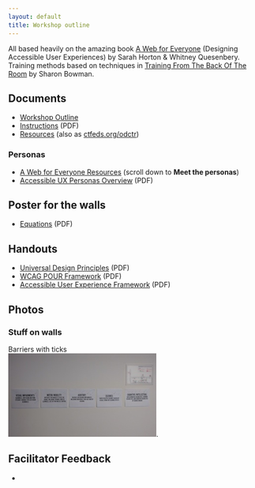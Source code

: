 ```yaml
---
layout: default
title: Workshop outline
---
```


All based heavily on the amazing book [A Web for Everyone](http://rosenfeldmedia.com/books/a-web-for-everyone/) (Designing Accessible User Experiences) by Sarah Horton & Whitney Quesenbery. Training methods based on techniques in [Training From The Back Of The Room](http://bowperson.com/training-from-the-back-of-the-room/) by Sharon Bowman.

## Documents

* [Workshop Outline](workshop-outline/)
* [Instructions](decks/instructions.pdf) (PDF)
* [Resources](resources/) (also as [ctfeds.org/odctr](http://ctfeds.org/odctr))


### Personas

* [A Web for Everyone Resources](http://rosenfeldmedia.com/books/a-web-for-everyone/#resources) (scroll down to **Meet the personas**)
* [Accessible UX Personas Overview](personas/AccessibleUX-Personas-Overview1.pdf) (PDF)


## Poster for the walls

* [Equations](print-for-wall/equations.pdf) (PDF)

## Handouts

* [Universal Design Principles](print-for-wall/universal-design-principles.pdf) (PDF)
* [WCAG POUR Framework](print-for-wall/wcag-pour-framework.pdf) (PDF)
* [Accessible User Experience Framework](print-for-wall/accessible-user-experience-framework.pdf) (PDF)

## Photos



### Stuff on walls

Barriers with ticks<br/> [![](photos/thumbs/barriers-with-ticks.jpg)](photos/barriers-with-ticks.jpg).


## Facilitator Feedback

*
